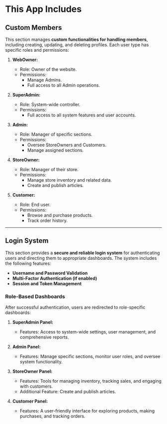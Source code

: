 # This App Includes

## Custom Members
This section manages **custom functionalities for handling members**, including creating, updating, and deleting profiles. Each user type has specific roles and permissions:

1. **WebOwner:**
   - Role: Owner of the website.
   - Permissions: 
     - Manage Admins.
     - Full access to all Admin operations.

2. **SuperAdmin:**
   - Role: System-wide controller.
   - Permissions:
     - Full access to all system features and user accounts.

3. **Admin:**
   - Role: Manager of specific sections.
   - Permissions:
     - Oversee StoreOwners and Customers.
     - Manage assigned sections.

4. **StoreOwner:**
   - Role: Manager of their store.
   - Permissions:
     - Manage store inventory and related data.
     - Create and publish articles.

5. **Customer:**
   - Role: End user.
   - Permissions:
     - Browse and purchase products.
     - Track order history.

---

## Login System
This section provides a **secure and reliable login system** for authenticating users and directing them to appropriate dashboards. The system includes the following features:

- **Username and Password Validation**
- **Multi-Factor Authentication (if enabled)**
- **Session and Token Management**

### Role-Based Dashboards
After successful authentication, users are redirected to role-specific dashboards:

1. **SuperAdmin Panel:**
   - Features: Access to system-wide settings, user management, and comprehensive reports.

2. **Admin Panel:**
   - Features: Manage specific sections, monitor user roles, and oversee system functionality.

3. **StoreOwner Panel:**
   - Features: Tools for managing inventory, tracking sales, and engaging with customers.
   - Additional Feature: Create and publish articles.

4. **Customer Panel:**
   - Features: A user-friendly interface for exploring products, making purchases, and tracking orders.
